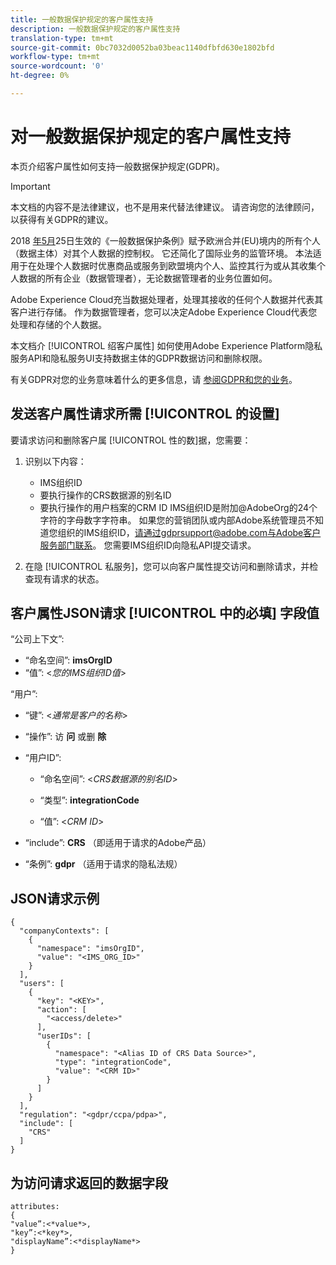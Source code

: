 ```yaml
---
title: 一般数据保护规定的客户属性支持
description: 一般数据保护规定的客户属性支持
translation-type: tm+mt
source-git-commit: 0bc7032d0052ba03beac1140dfbfd630e1802bfd
workflow-type: tm+mt
source-wordcount: '0'
ht-degree: 0%

---
```



# 对一般数据保护规定的客户属性支持

本页介绍客户属性如何支持一般数据保护规定(GDPR)。

>[!IMPORTANT]
>
>本文档的内容不是法律建议，也不是用来代替法律建议。 请咨询您的法律顾问，以获得有关GDPR的建议。

2018 [年5月](https://www.adobe.com/privacy/general-data-protection-regulation/what-is-gdpr.html)25日生效的《一般数据保护条例》赋予欧洲合并(EU)境内的所有个人（数据主体）对其个人数据的控制权。 它还简化了国际业务的监管环境。 本法适用于在处理个人数据时优惠商品或服务到欧盟境内个人、监控其行为或从其收集个人数据的所有企业（数据管理者），无论数据管理者的业务位置如何。

Adobe Experience Cloud充当数据处理者，处理其接收的任何个人数据并代表其客户进行存储。 作为数据管理者，您可以决定Adobe Experience Cloud代表您处理和存储的个人数据。

本文档介 [!UICONTROL 绍客户属性] 如何使用Adobe Experience Platform隐私服务API和隐私服务UI支持数据主体的GDPR数据访问和删除权限。

有关GDPR对您的业务意味着什么的更多信息，请 [参阅GDPR和您的业务](https://www.adobe.com/cn/privacy/general-data-protection-regulation.html)。

## 发送客户属性请求所需 [!UICONTROL 的设置]

要请求访问和删除客户属 [!UICONTROL 性的数]据，您需要：

1. 识别以下内容：

   * IMS组织ID
   * 要执行操作的CRS数据源的别名ID
   * 要执行操作的用户档案的CRM ID
   IMS组织ID是附加@AdobeOrg的24个字符的字母数字字符串。 如果您的营销团队或内部Adobe系统管理员不知道您组织的IMS组织ID，请通过gdprsupport@adobe.com与Adobe客户服务部门联系。 您需要IMS组织ID向隐私API提交请求。

1. 在隐 [!UICONTROL 私服务]，您可以向客户属性提交访问和删除请求，并检查现有请求的状态。

## 客户属性JSON请求 [!UICONTROL 中的必填] 字段值

“公司上下文”:

* “命名空间”: **imsOrgID**
* “值”: &lt;*您的IMS组织ID值*>

“用户”:

* “键”: &lt;*通常是客户的名称*>

* “操作”: 访 **问** 或删 **除**

* “用户ID”:

   * “命名空间”: &lt;*CRS数据源的别名ID*>

   * “类型”: **integrationCode**

   * “值”: &lt;*CRM ID*>

* “include”: **CRS** （即适用于请求的Adobe产品）

* “条例”: **gdpr** （适用于请求的隐私法规）

## JSON请求示例

```
{
  "companyContexts": [
    {
      "namespace": "imsOrgID",
      "value": "<IMS_ORG_ID>"
    }
  ],
  "users": [
    {
      "key": "<KEY>",
      "action": [
        "<access/delete>"
      ],
      "userIDs": [
        {
          "namespace": "<Alias ID of CRS Data Source>",
          "type": "integrationCode",
          "value": "<CRM ID>"
        }
      ]
    }
  ],
  "regulation": "<gdpr/ccpa/pdpa>",
  "include": [
    "CRS"
  ]
}
```

## 为访问请求返回的数据字段

```
attributes:
{
"value”:<*value*>,
"key”:<*key*>,
"displayName”:<*displayName*>
}
```

